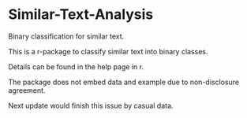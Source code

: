 # Similar-Text-Analysis
Binary classification for similar text.

This is a r-package to classify similar text into binary classes.

Details can be found in the help page in r.

The package does not embed data and example due to non-disclosure agreement. 

Next update would finish this issue by casual data.
